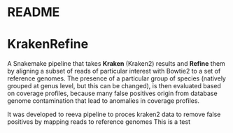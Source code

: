 # README
KrakenRefine
=====
A Snakemake pipeline that takes **Kraken** (Kraken2) results and **Refine** them by aligning a subset of reads of particular interest with Bowtie2 to a set of reference genomes. The presence of a particular group of species (natively grouped at genus level, but this can be changed), is then evaluated based on coverage profiles, because many false positives origin from database genome contamination that lead to anomalies in coverage profiles.  

It was developed to reeva
pipeline to proces kraken2 data to remove false positives by mapping reads to reference genomes
This is a test